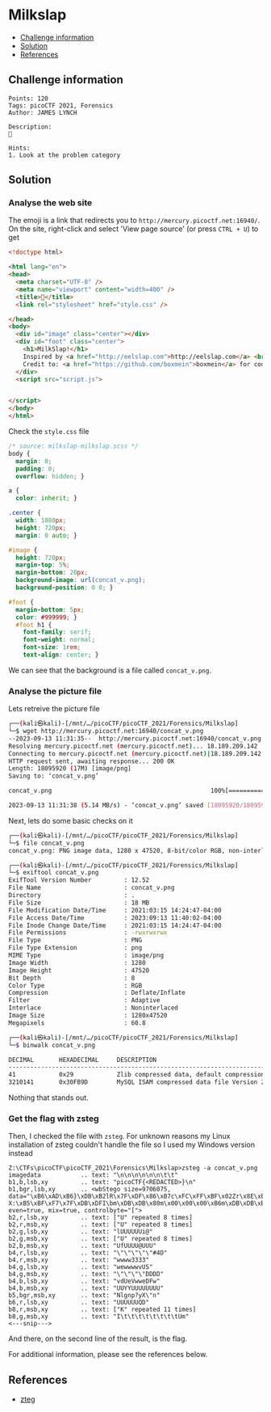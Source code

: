 # Milkslap

- [Challenge information](#challenge-information)
- [Solution](#solution)
- [References](#references)

## Challenge information
```
Points: 120
Tags: picoCTF 2021, Forensics
Author: JAMES LYNCH

Description:
🥛
 
Hints:
1. Look at the problem category
```

## Solution

### Analyse the web site

The emoji is a link that redirects you to `http://mercury.picoctf.net:16940/`.
On the site,  right-click and select 'View page source' (or press `CTRL + U`) to get
```html
<!doctype html>

<html lang="en">
<head>
  <meta charset="UTF-8" />
  <meta name="viewport" content="width=400" />
  <title>🥛</title>
  <link rel="stylesheet" href="style.css" />

</head>
<body>
  <div id="image" class="center"></div>
  <div id="foot" class="center">
    <h1>MilkSlap!</h1>
    Inspired by <a href="http://eelslap.com">http://eelslap.com</a> <br>
    Credit to: <a href="https://github.com/boxmein">boxmein</a> for code inspiration.
  </div>
  <script src="script.js">


</script>
</body>
</html>
```

Check the `style.css` file
```css
/* source: milkslap-milkslap.scss */
body {
  margin: 0;
  padding: 0;
  overflow: hidden; }

a {
  color: inherit; }

.center {
  width: 1080px;
  height: 720px;
  margin: 0 auto; }

#image {
  height: 720px;
  margin-top: 5%;
  margin-bottom: 20px;
  background-image: url(concat_v.png);
  background-position: 0 0; }

#foot {
  margin-bottom: 5px;
  color: #999999; }
  #foot h1 {
    font-family: serif;
    font-weight: normal;
    font-size: 1rem;
    text-align: center; }
```

We can see that the background is a file called `concat_v.png`. 

### Analyse the picture file

Lets retreive the picture file
```bash
┌──(kali㉿kali)-[/mnt/…/picoCTF/picoCTF_2021/Forensics/Milkslap]
└─$ wget http://mercury.picoctf.net:16940/concat_v.png
--2023-09-13 11:31:35--  http://mercury.picoctf.net:16940/concat_v.png
Resolving mercury.picoctf.net (mercury.picoctf.net)... 18.189.209.142
Connecting to mercury.picoctf.net (mercury.picoctf.net)|18.189.209.142|:16940... connected.
HTTP request sent, awaiting response... 200 OK
Length: 18095920 (17M) [image/png]
Saving to: ‘concat_v.png’

concat_v.png                                            100%[===============================================================================================================================>]  17.26M  5.14MB/s    in 3.4s    

2023-09-13 11:31:38 (5.14 MB/s) - ‘concat_v.png’ saved [18095920/18095920]
```

Next, lets do some basic checks on it
```bash
┌──(kali㉿kali)-[/mnt/…/picoCTF/picoCTF_2021/Forensics/Milkslap]
└─$ file concat_v.png    
concat_v.png: PNG image data, 1280 x 47520, 8-bit/color RGB, non-interlaced

┌──(kali㉿kali)-[/mnt/…/picoCTF/picoCTF_2021/Forensics/Milkslap]
└─$ exiftool concat_v.png
ExifTool Version Number         : 12.52
File Name                       : concat_v.png
Directory                       : .
File Size                       : 18 MB
File Modification Date/Time     : 2021:03:15 14:24:47-04:00
File Access Date/Time           : 2023:09:13 11:40:02-04:00
File Inode Change Date/Time     : 2021:03:15 14:24:47-04:00
File Permissions                : -rwxrwxrwx
File Type                       : PNG
File Type Extension             : png
MIME Type                       : image/png
Image Width                     : 1280
Image Height                    : 47520
Bit Depth                       : 8
Color Type                      : RGB
Compression                     : Deflate/Inflate
Filter                          : Adaptive
Interlace                       : Noninterlaced
Image Size                      : 1280x47520
Megapixels                      : 60.8

┌──(kali㉿kali)-[/mnt/…/picoCTF/picoCTF_2021/Forensics/Milkslap]
└─$ binwalk concat_v.png 

DECIMAL       HEXADECIMAL     DESCRIPTION
--------------------------------------------------------------------------------
41            0x29            Zlib compressed data, default compression
3210141       0x30FB9D        MySQL ISAM compressed data file Version 2
```

Nothing that stands out.

### Get the flag with zsteg

Then, I checked the file with `zsteg`. For unknown reasons my Linux installation of zsteg couldn't handle the file so I used my Windows version instead
```
Z:\CTFs\picoCTF\picoCTF_2021\Forensics\Milkslap>zsteg -a concat_v.png
imagedata           .. text: "\n\n\n\n\n\n\t\t"
b1,b,lsb,xy         .. text: "picoCTF{<REDACTED>}\n"
b1,bgr,lsb,xy       .. <wbStego size=9706075, data="\xB6\xAD\xB6}\xDB\xB2lR\x7F\xDF\x86\xB7c\xFC\xFF\xBF\x02Zr\x8E\xE2Z\x12\xD8q\xE5&MJ-X:\xB5\xBF\xF7\x7F\xDB\xDFI\bm\xDB\xDB\x80m\x00\x00\x00\xB6m\xDB\xDB\xB6\x00\x00\x00\xB6\xB6\x00m\xDB\x12\x12m\xDB\xDB\x00\x00\x00\x00\x00\xB6m\xDB\x00\xB6\x00\x00\x00\xDB\xB6mm\xDB\xB6\xB6\x00\x00\x00\x00\x00m\xDB", even=true, mix=true, controlbyte="[">
b2,r,lsb,xy         .. text: ["U" repeated 8 times]
b2,r,msb,xy         .. text: ["U" repeated 8 times]
b2,g,lsb,xy         .. text: "lUUUUUUi@"
b2,g,msb,xy         .. text: ["U" repeated 8 times]
b2,b,msb,xy         .. text: "UfUUUU@UUU"
b4,r,lsb,xy         .. text: "\"\"\"\"\"#4D"
b4,r,msb,xy         .. text: "wwww3333"
b4,g,lsb,xy         .. text: "wewwwwvUS"
b4,g,msb,xy         .. text: "\"\"\"\"DDDD"
b4,b,lsb,xy         .. text: "vdUeVwweDFw"
b4,b,msb,xy         .. text: "UUYYUUUUUUUU"
b5,bgr,msb,xy       .. text: "Nlgnp?yX\"n"
b6,r,lsb,xy         .. text: "UUUUUUQD"
b8,r,msb,xy         .. text: ["K" repeated 11 times]
b8,g,msb,xy         .. text: "I\t\t\t\t\t\t\t\tUm"
<---snip--->
```

And there, on the second line of the result, is the flag.

For additional information, please see the references below.

## References

- [zteg](https://github.com/zed-0xff/zsteg)
